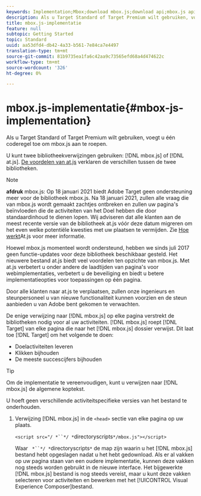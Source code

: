 ```yaml
---
keywords: Implementation;Mbox;download mbox.js;download api;mbox.js api
description: Als u Target Standard of Target Premium wilt gebruiken, voegt u één coderegel toe om mbox.js aan te roepen.
title: mbox.js-implementatie
feature: null
subtopic: Getting Started
topic: Standard
uuid: aa53dfd4-db42-4a33-b561-7e84ca7e4497
translation-type: tm+mt
source-git-commit: 81b9735ea1fa6c42aa9c73565efd68a4d474622c
workflow-type: tm+mt
source-wordcount: '326'
ht-degree: 0%

---
```



# mbox.js-implementatie{#mbox-js-implementation}

Als u Target Standard of Target Premium wilt gebruiken, voegt u één coderegel toe om mbox.js aan te roepen.

U kunt twee bibliotheekverwijzingen gebruiken: [!DNL mbox.js] of [!DNL at.js]. [De voordelen van at.js](/help/c-implementing-target/c-implementing-target-for-client-side-web/t-mbox-download/c-target-atjs-implementation/target-atjs-implementation.md#benefits) verklaren de verschillen tussen de twee bibliotheken.

>[!NOTE]
>
>**afdruk** mbox.js: Op 18 januari 2021 biedt Adobe Target geen ondersteuning meer voor de bibliotheek mbox.js. Na 18 januari 2021, zullen alle vraag die van mbox.js wordt gemaakt zachtjes ontbreken en zullen uw pagina&#39;s beïnvloeden die de activiteiten van het Doel hebben die door standaardinhoud te dienen lopen. Wij adviseren dat alle klanten aan de meest recente versie van de bibliotheek at.js vóór deze datum migreren om het even welke potentiële kwesties met uw plaatsen te vermijden. Zie [Hoe werkt](/help/c-implementing-target/c-implementing-target-for-client-side-web/c-how-atjs-works/how-atjs-works.md)At.js voor meer informatie.
>
>Hoewel mbox.js momenteel wordt ondersteund, hebben we sinds juli 2017 geen functie-updates voor deze bibliotheek beschikbaar gesteld. Het nieuwere bestand at.js biedt veel voordelen ten opzichte van mbox.js. Met at.js verbetert u onder andere de laadtijden van pagina&#39;s voor webimplementaties, verbetert u de beveiliging en biedt u betere implementatieopties voor toepassingen op één pagina.
>
>Door alle klanten naar at.js te verplaatsen, zullen onze ingenieurs en steunpersoneel u van nieuwe functionaliteit kunnen voorzien en de steun aanbieden u van Adobe bent gekomen te verwachten.

De enige verwijzing naar [!DNL mbox.js] op elke pagina verstrekt de bibliotheken nodig voor al uw activiteiten. [!DNL mbox.js] roept [!DNL Target] van elke pagina die naar het [!DNL mbox.js] dossier verwijst. Dit laat toe [!DNL Target] om het volgende te doen:

* Doelactiviteiten leveren
* Klikken bijhouden
* De meeste succescijfers bijhouden

>[!TIP]
>
>Om de implementatie te vereenvoudigen, kunt u verwijzen naar [!DNL mbox.js] de algemene koptekst.

U hoeft geen verschillende activiteitspecifieke versies van het bestand te onderhouden.

1. Verwijzing [!DNL mbox.js] in de `<head>` sectie van elke pagina op uw plaats.

   `<script src="/ *``*/ *`directoryscripts`*/mbox.js"></script>`

   Waar ` *``*/ *`directoryscripts`*` de map zijn waarin u het [!DNL mbox.js] bestand hebt opgeslagen nadat u het hebt gedownload.
Als er al vakken op uw pagina staan van een oudere implementatie, kunnen deze vakken nog steeds worden gebruikt in de nieuwe interface. Het bijgewerkte [!DNL mbox.js] bestand is nog steeds vereist, maar u kunt deze vakken selecteren voor activiteiten en bewerken met het [!UICONTROL Visual Experience Composer]bestand.